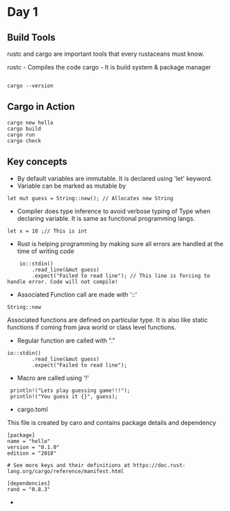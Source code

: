 # Day 1 

## Build Tools
rustc and cargo  are important tools that every rustaceans must know.

rustc - Compiles the code
cargo - It is build system & package manager 

```

cargo --version

```

## Cargo in Action

```
cargo new hello
cargo build 
cargo run
cargo check
```

## Key concepts 

- By default variables are immutable. It is declared using 'let' keyword.
- Variable can be marked as mutable by
```
let mut guess = String::new(); // Allocates new String
```
- Compiler does type inference to avoid verbose typing of Type when declaring variable. It is same as functional programming langs.
```
let x = 10 ;// This is int
```
- Rust is helping programming by making sure all errors are handled at the time of writing code

```
    io::stdin()
        .read_line(&mut guess)
        .expect("Failed to read line"); // This line is forcing to handle error. Code will not compile!
```
- Associated Function call are made with '::' 
```
String::new
```
Associated functions are defined on particular type. It is also like static functions if coming from java world or class level functions.
- Regular function are called with "."
```
io::stdin()
        .read_line(&mut guess)
        .expect("Failed to read line");
```
- Macro are called using '!'
```
 println!("Lets play guessing game!!!");
 println!("You guess it {}", guess);
```
- cargo.toml

This file is created by caro and contains package details and dependency
```
[package]
name = "hello"
version = "0.1.0"
edition = "2018"

# See more keys and their definitions at https://doc.rust-lang.org/cargo/reference/manifest.html

[dependencies]
rand = "0.8.3"

```
- 

